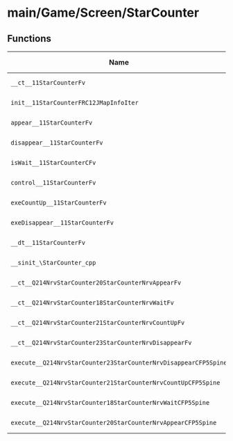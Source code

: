 # main/Game/Screen/StarCounter

## Functions

| Name | Address | Match % |
|------|---------|---------|
| `__ct__11StarCounterFv` | `0x80384620` | :x: (0.0%) |
| `init__11StarCounterFRC12JMapInfoIter` | `0x80384678` | :x: (0.0%) |
| `appear__11StarCounterFv` | `0x8038472C` | :x: (0.0%) |
| `disappear__11StarCounterFv` | `0x803847C0` | :x: (0.0%) |
| `isWait__11StarCounterCFv` | `0x803847F8` | :x: (0.0%) |
| `control__11StarCounterFv` | `0x80384800` | :x: (0.0%) |
| `exeCountUp__11StarCounterFv` | `0x80384838` | :x: (0.0%) |
| `exeDisappear__11StarCounterFv` | `0x803848D4` | :x: (0.0%) |
| `__dt__11StarCounterFv` | `0x80384934` | :x: (0.0%) |
| `__sinit_\StarCounter_cpp` | `0x80384990` | :x: (0.0%) |
| `__ct__Q214NrvStarCounter20StarCounterNrvAppearFv` | `0x803849CC` | :x: (0.0%) |
| `__ct__Q214NrvStarCounter18StarCounterNrvWaitFv` | `0x803849DC` | :x: (0.0%) |
| `__ct__Q214NrvStarCounter21StarCounterNrvCountUpFv` | `0x803849EC` | :x: (0.0%) |
| `__ct__Q214NrvStarCounter23StarCounterNrvDisappearFv` | `0x803849FC` | :x: (0.0%) |
| `execute__Q214NrvStarCounter23StarCounterNrvDisappearCFP5Spine` | `0x80384A0C` | :x: (0.0%) |
| `execute__Q214NrvStarCounter21StarCounterNrvCountUpCFP5Spine` | `0x80384A14` | :x: (0.0%) |
| `execute__Q214NrvStarCounter18StarCounterNrvWaitCFP5Spine` | `0x80384A1C` | :x: (0.0%) |
| `execute__Q214NrvStarCounter20StarCounterNrvAppearCFP5Spine` | `0x80384A60` | :x: (0.0%) |